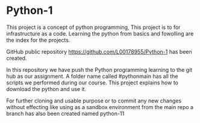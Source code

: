 # Python-1
This project is a concept of python programming, This project is to for infrastructure as a code. Learning the python from basics and fowolling are the index for the projects.

GitHub public repository https://github.com/L00178955/Python-1 has been created.

In this repository we have push the Python programming learning to the git hub as our assignment. A folder name called #pythonmain has all the scripts we performed during our course. This project explains how to download the python and use it.

For further cloning and usable purpose or to commit any new changes without effecting like using as a sandbox environment from the main repo a branch has also been created named python-11
